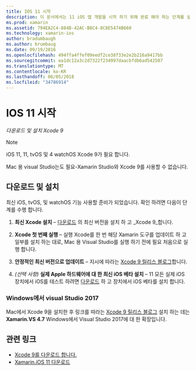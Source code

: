 ```yaml
---
title: IOS 11 시작
description: 이 문서에서는 11 iOS 앱 개발을 시작 하기 위해 완료 해야 하는 단계를 설명 합니다. Xcode를 다운로드 하 고 Visual Studio 2017을 업데이트 하는 방법을 설명 합니다.
ms.prod: xamarin
ms.assetid: 794EA2C4-884B-42AC-B8C4-8C8E5474B660
ms.technology: xamarin-ios
author: bradumbaugh
ms.author: brumbaug
ms.date: 09/19/2016
ms.openlocfilehash: 494ffa4ffef09eedf2ce38f33e2e2b216a9417bb
ms.sourcegitcommit: ea1dc12a3c2d7322f234997daacbfdb6ad542507
ms.translationtype: MT
ms.contentlocale: ko-KR
ms.lasthandoff: 06/05/2018
ms.locfileid: "34786914"
---
```

# <a name="getting-started-with-ios-11"></a>IOS 11 시작

_다운로드 및 설치 Xcode 9_

> [!NOTE]
> iOS 11, 11, tvOS 및 4 watchOS Xcode 9가 필요 합니다.
>
> Mac 용 visual Studio는도 필요-Xamarin Studio와 Xcode 9를 사용할 수 없습니다.

## <a name="download-and-install"></a>다운로드 및 설치

최신 iOS, tvOS, 및 watchOS 기능 사용할 준비가 되었습니다. 확인 하려면 다음이 단계를 수행 합니다.

1. **최신 Xcode 설치** – [다운로드](https://developer.apple.com/download/) 의 최신 버전을 설치 하 고 _Xcode 9_합니다.

2. **Xcode 첫 번째 실행** – 실행 Xcode를 한 번 해당 Xamarin 도구를 업데이트 하 고 일부를 설치 하는 대로, Mac 용 Visual Studio를 실행 하기 전에 필요 처음으로 실행 합니다.

3. **안정적인 최신 버전으로 업데이트** – 지시에 따라는 [Xcode 9 릴리스 블로그](https://releases.xamarin.com/stable-release-15-3-5-with-xcode-9-support/)합니다.

4. _(선택 사항)_  **실제 Apple 하드웨어에 대 한 최신 iOS 베타 설치** – 11 모든 실제 iOS 장치에서 iOS를 테스트 하려면 [다운로드](https://developer.apple.com/download/) 하 고 장치에서 iOS 베타를 설치 합니다.


### <a name="visual-studio-2017-on-windows"></a>Windows에서 visual Studio 2017

Mac에서 Xcode 9을 설치한 후 링크를 따라는 [Xcode 9 릴리스 블로그](https://releases.xamarin.com/stable-release-15-3-5-with-xcode-9-support/) 설치 하는 데는 **Xamarin.VS 4.7** Windows에서 Visual Studio 2017에 대 한 확장입니다.


## <a name="related-links"></a>관련 링크

- [Xcode 9를 다운로드 합니다.](https://developer.apple.com/download/)
- [Xamarin.iOS 11 다운로드](https://releases.xamarin.com/stable-release-15-3-5-with-xcode-9-support/)
